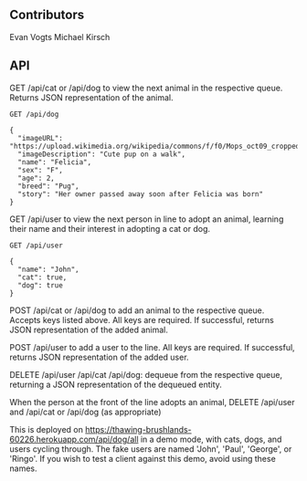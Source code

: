 ## Contributors

Evan Vogts
Michael Kirsch

## API

GET /api/cat or /api/dog to view the next animal in the respective queue.
Returns JSON representation of the animal.

    GET /api/dog

    {
      "imageURL": "https://upload.wikimedia.org/wikipedia/commons/f/f0/Mops_oct09_cropped2.jpg",
      "imageDescription": "Cute pup on a walk",
      "name": "Felicia",
      "sex": "F",
      "age": 2,
      "breed": "Pug",
      "story": "Her owner passed away soon after Felicia was born"
    }

GET /api/user to view the next person in line to adopt an animal, learning their name and their interest in adopting a cat or dog.

    GET /api/user

    {
      "name": "John",
      "cat": true,
      "dog": true
    }

POST /api/cat or /api/dog to add an animal to the respective queue. Accepts keys listed above. All keys are required. If successful, returns JSON representation of the added animal.

POST /api/user to add a user to the line. All keys are required. If successful, returns JSON representation of the added user.

DELETE /api/user /api/cat /api/dog: dequeue from the respective queue, returning a JSON representation of the dequeued entity.

When the person at the front of the line adopts an animal, DELETE /api/user and /api/cat or /api/dog (as appropriate)

This is deployed on https://thawing-brushlands-60226.herokuapp.com/api/dog/all in a demo mode, with cats, dogs, and users cycling through. The fake users are named 'John', 'Paul', 'George', or 'Ringo'. If you wish to test a client against this demo, avoid using these names.
